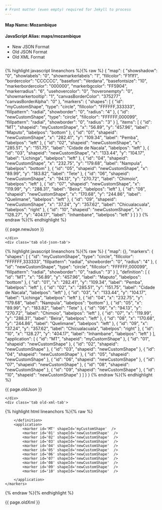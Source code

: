 ```yaml
---
# Front matter (even empty) required for Jekyll to process
---
```


#### Map Name: Mozambique

#### JavaScript Alias: maps/mozambique


<ul class='code-tabs'>
    <li class='active'>
        <a data-toggle='new-json'>New JSON Format</a>
    </li>
    <li>
        <a data-toggle='old-json'>Old JSON Format</a>
    </li>
    <li>
        <a data-toggle='old-xml'>Old XML Format</a>
    </li>
</ul>
<div class='tab-content'>
    <pre class='plain-code'></pre>
    <div class='tab new-json-tab active'>
{% highlight javascript lineanchors %}{% raw %}
{
    "map": {
        "showshadow": "0",
        "showlabels": "0",
        "showmarkerlabels": "1",
        "fillcolor": "F1f1f1",
        "bordercolor": "CCCCCC",
        "basefont": "Verdana",
        "basefontsize": "10",
        "markerbordercolor": "000000",
        "markerbgcolor": "FF5904",
        "markerradius": "6",
        "usehovercolor": "0",
        "hoveronempty": "0",
        "showmarkertooltip": "1",
        "canvasBorderColor": "375277",
        "canvasBorderAlpha": "0"
    },
    "markers": {
        "shapes": [
            {
                "id": "myCustomShape",
                "type": "circle",
                "fillcolor": "FFFFFF,333333",
                "fillpattern": "radial",
                "showborder": "0",
                "radius": "4"
            },
            {
                "id": "newCustomShape",
                "type": "circle",
                "fillcolor": "FFFFFF,000099",
                "fillpattern": "radial",
                "showborder": "0",
                "radius": "3"
            }
        ],
        "items": [
            {
                "id": "MT",
                "shapeid": "myCustomShape",
                "x": "56.89",
                "y": "457.96",
                "label": "Maputo",
                "labelpos": "bottom"
            },
            {
                "id": "01",
                "shapeid": "newCustomShape",
                "x": "282.41",
                "y": "109.34",
                "label": "Pemba",
                "labelpos": "left"
            },
            {
                "id": "02",
                "shapeid": "newCustomShape",
                "x": "285.51",
                "y": "151.75",
                "label": "Cidade de Nacala",
                "labelpos": "left"
            },
            {
                "id": "03",
                "shapeid": "newCustomShape",
                "x": "133.44",
                "y": "104.17",
                "label": "Lichinga",
                "labelpos": "left"
            },
            {
                "id": "04",
                "shapeid": "newCustomShape",
                "x": "232.75",
                "y": "179.68",
                "label": "Nampula",
                "labelpos": "bottom"
            },
            {
                "id": "05",
                "shapeid": "newCustomShape",
                "x": "89.99",
                "y": "183.82",
                "label": "Tete"
            },
            {
                "id": "06",
                "shapeid": "newCustomShape",
                "x": "94.13",
                "y": "270.72",
                "label": "Chimoio",
                "labelpos": "left"
            },
            {
                "id": "07",
                "shapeid": "newCustomShape",
                "x": "119.99",
                "y": "288.31",
                "label": "Beira",
                "labelpos": "left"
            },
            {
                "id": "08",
                "shapeid": "newCustomShape",
                "x": "170.68",
                "y": "244.86",
                "label": "Quelimane",
                "labelpos": "left"
            },
            {
                "id": "09",
                "shapeid": "newCustomShape",
                "x": "37.24",
                "y": "357.62",
                "label": "Chicualacuala",
                "labelpos": "right"
            },
            {
                "id": "10",
                "shapeid": "newCustomShape",
                "x": "128.27",
                "y": "404.17",
                "label": "Inhambane",
                "labelpos": "left"
            }
        ]
    }
}
{% endraw %}{% endhighlight %}


<p class='text-success'>{{ page.newJson }}</p>

    </div>
    <div class='tab old-json-tab'>
{% highlight javascript lineanchors %}{% raw %}
{
    "map": {},
    "markers": {
        "shapes": [
            {
                "id": "myCustomShape",
                "type": "circle",
                "fillcolor": "FFFFFF,333333",
                "fillpattern": "radial",
                "showborder": "0",
                "radius": "4"
            },
            {
                "id": "newCustomShape",
                "type": "circle",
                "fillcolor": "FFFFFF,000099",
                "fillpattern": "radial",
                "showborder": "0",
                "radius": "3"
            }
        ],
        "definition": [
            {
                "id": "MT",
                "x": "56.89",
                "y": "457.96",
                "label": "Maputo",
                "labelpos": "bottom"
            },
            {
                "id": "01",
                "x": "282.41",
                "y": "109.34",
                "label": "Pemba",
                "labelpos": "left"
            },
            {
                "id": "02",
                "x": "285.51",
                "y": "151.75",
                "label": "Cidade de Nacala",
                "labelpos": "left"
            },
            {
                "id": "03",
                "x": "133.44",
                "y": "104.17",
                "label": "Lichinga",
                "labelpos": "left"
            },
            {
                "id": "04",
                "x": "232.75",
                "y": "179.68",
                "label": "Nampula",
                "labelpos": "bottom"
            },
            {
                "id": "05",
                "x": "89.99",
                "y": "183.82",
                "label": "Tete"
            },
            {
                "id": "06",
                "x": "94.13",
                "y": "270.72",
                "label": "Chimoio",
                "labelpos": "left"
            },
            {
                "id": "07",
                "x": "119.99",
                "y": "288.31",
                "label": "Beira",
                "labelpos": "left"
            },
            {
                "id": "08",
                "x": "170.68",
                "y": "244.86",
                "label": "Quelimane",
                "labelpos": "left"
            },
            {
                "id": "09",
                "x": "37.24",
                "y": "357.62",
                "label": "Chicualacuala",
                "labelpos": "right"
            },
            {
                "id": "10",
                "x": "128.27",
                "y": "404.17",
                "label": "Inhambane",
                "labelpos": "left"
            }
        ],
        "application": [
            {
                "id": "MT",
                "shapeid": "myCustomShape"
            },
            {
                "id": "01",
                "shapeid": "newCustomShape"
            },
            {
                "id": "02",
                "shapeid": "newCustomShape"
            },
            {
                "id": "03",
                "shapeid": "newCustomShape"
            },
            {
                "id": "04",
                "shapeid": "newCustomShape"
            },
            {
                "id": "05",
                "shapeid": "newCustomShape"
            },
            {
                "id": "06",
                "shapeid": "newCustomShape"
            },
            {
                "id": "07",
                "shapeid": "newCustomShape"
            },
            {
                "id": "08",
                "shapeid": "newCustomShape"
            },
            {
                "id": "09",
                "shapeid": "newCustomShape"
            },
            {
                "id": "10",
                "shapeid": "newCustomShape"
            }
        ]
    }
}
{% endraw %}{% endhighlight %}


<p class='text-success'>{{ page.oldJson }}</p>

    </div>
    <div class='tab old-xml-tab'>
{% highlight html lineanchors %}{% raw %}
<map>
	<markers>
	    <shapes>
		    <shape id='myCustomShape' type='circle' fillColor='FFFFFF,333333' fillPattern='radial' showBorder='0' radius='4'/>
			<shape id='newCustomShape' type='circle' fillColor='FFFFFF,000099' fillPattern='radial' showBorder='0' radius='3'/>
		</shapes>
		<definition>
			<marker id='MT' x='56.89' y='457.96' label='Maputo' labelPos='bottom'  />
			<marker id='01' x='282.41' y='109.34' label='Pemba' labelPos='left' />
			<marker id='02' x='285.51' y='151.75' label='Cidade de Nacala' labelPos='left'  />
			<marker id='03' x='133.44' y='104.17' label='Lichinga' labelPos='left'  />
			<marker id='04' x='232.75' y='179.68' label='Nampula' labelPos='bottom'  />
			<marker id='05' x='89.99' y='183.82' label='Tete'  />
			<marker id='06' x='94.13' y='270.72' label='Chimoio' labelPos='left'  />
			<marker id='07' x='119.99' y='288.31' label='Beira' labelPos='left'  />
			<marker id='08' x='170.68' y='244.86' label='Quelimane' labelPos='left'  />
			<marker id='09' x='37.24' y='357.62' label='Chicualacuala' labelPos='right'  />
			<marker id='10' x='128.27' y='404.17' label='Inhambane' labelPos='left'  />

		</definition>
		<application>
			<marker id='MT' shapeId='myCustomShape'  />
			<marker id='01' shapeId='newCustomShape'  />
			<marker id='02' shapeId='newCustomShape'  />
			<marker id='03' shapeId='newCustomShape'  />
			<marker id='04' shapeId='newCustomShape'  />
			<marker id='05' shapeId='newCustomShape'  />
			<marker id='06' shapeId='newCustomShape'  />
			<marker id='07' shapeId='newCustomShape'  />
			<marker id='08' shapeId='newCustomShape'  />
			<marker id='09' shapeId='newCustomShape'  />
			<marker id='10' shapeId='newCustomShape'  />

		</application>
	</markers>
</map>
{% endraw %}{% endhighlight %}

<p class='text-success'>{{ page.oldXml }}</p>

</div>
</div>
